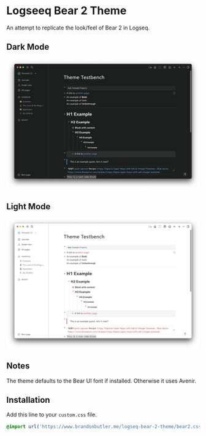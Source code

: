 # Logseeq Bear 2 Theme

An attempt to replicate the look/feel of Bear 2 in Logseq.

## Dark Mode
![preview dark](preview-dark.png)

## Light Mode
![preview light)](preview-light.png)

## Notes

The theme defaults to the Bear UI font if installed. Otherwise it uses Avenir.

## Installation

Add this line to your `custom.css` file.

```css
@import url('https://www.brandonbutler.me/logseq-bear-2-theme/bear2.css');
```